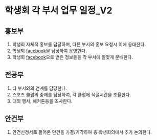 # 학생회 각 부서 업무 일정_V2

## 홍보부
1. 학생회 자체적 홍보를 담당하며, 다른 부서의 홍보 요청시 이에 응대한다.
2. 학생회 [facebook](https://www.facebook.com/dsmcouncil/)을 담당하여 운영한다.
3. 학생회 [facebook](https://www.facebook.com/dsmcouncil/)으로 받은 정보들을 각 부서에 알맞게 분배한다.

## 전공부
1. 타 부서와의 연계를 담당한다.
2. 스포츠 클럽의 중재를 담당하여, 각 클럽에 적절시간을 조율한다.
3. 대외 행사, 해커톤등을 조사한다.

## 안건부
1. 안건신청서로 들어온 안건을 가결/기각하여 총 학생회의에서 추가 논의한다.